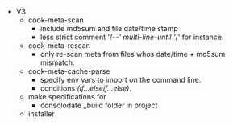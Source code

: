 - V3
    - cook-meta-scan
        - include md5sum and file date/time stamp
        - less strict comment '/*--' multi-line-until '*/' for instance.
    - cook-meta-rescan
        - only re-scan meta from files whos date/time + md5sum mismatch.
    - cook-meta-cache-parse
        - specify env vars to import on the command line.
        - conditions *(if...elseif...else)*.
    - make specifications for
        - consolodate _build folder in project 
    - installer
